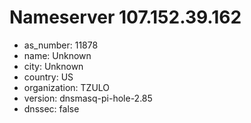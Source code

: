 # Nameserver 107.152.39.162

* as_number: 11878
* name: Unknown
* city: Unknown
* country: US
* organization: TZULO
* version: dnsmasq-pi-hole-2.85
* dnssec: false
